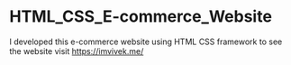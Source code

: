# HTML_CSS_E-commerce_Website
I developed this e-commerce website using HTML CSS  framework to see the website visit https://imvivek.me/
